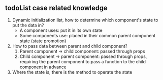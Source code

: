 ## todoList case related knowledge
1. Dynamic initialization list, how to determine which component's state to put the data in?
     - A component uses: put it in its own state
     - Some components use: placed in their common parent component state (state promotion)
2. How to pass data between parent and child component?
     1. Parent component -> child component: passed through props
     2. Child component -> parent component: passed through props, requiring the parent component to pass a function to the child component in advance
3. Where the state is, there is the method to operate the state